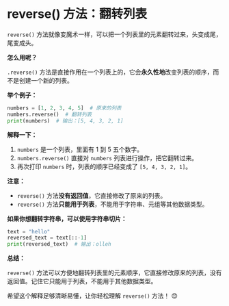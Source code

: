 # reverse() 方法：翻转列表

`reverse()` 方法就像变魔术一样，可以把一个列表里的元素翻转过来，头变成尾，尾变成头。

**怎么用呢？**

`.reverse()` 方法是直接作用在一个列表上的，它会**永久性地**改变列表的顺序，而不是创建一个新的列表。

**举个例子：**

```python
numbers = [1, 2, 3, 4, 5]  # 原来的列表
numbers.reverse()  # 翻转列表
print(numbers)  # 输出：[5, 4, 3, 2, 1]
```

**解释一下：**

1. `numbers` 是一个列表，里面有 1 到 5 五个数字。
2. `numbers.reverse()` 直接对 `numbers` 列表进行操作，把它翻转过来。
3. 再次打印 `numbers` 时，列表的顺序已经变成了 `[5, 4, 3, 2, 1]`。

**注意：**

* `reverse()` 方法**没有返回值**，它直接修改了原来的列表。
* `reverse()` 方法**只能用于列表**，不能用于字符串、元组等其他数据类型。

**如果你想翻转字符串，可以使用字符串切片：**

```python
text = "hello"
reversed_text = text[::-1]
print(reversed_text)  # 输出：olleh
```


**总结：**

`reverse()` 方法可以方便地翻转列表里的元素顺序，它直接修改原来的列表，没有返回值。记住它只能用于列表，不能用于其他数据类型。


希望这个解释足够清晰易懂，让你轻松理解 `reverse()` 方法！ 😊
